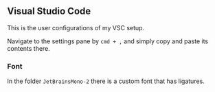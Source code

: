 ## Visual Studio Code
This is the user configurations of my VSC setup.

Navigate to the settings pane by `cmd + ,` and simply copy and paste its contents there.

### Font
In the folder `JetBrainsMono-2` there is a custom font that has ligatures.